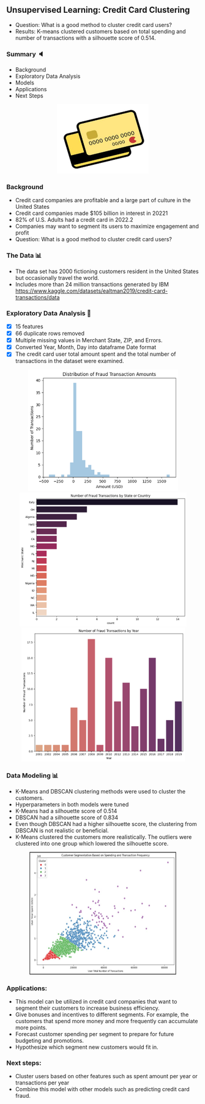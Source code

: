 ## Unsupervised Learning: Credit Card Clustering
* Question: What is a good method to cluster credit card users?
* Results: K-means clustered customers based on total spending and number of transactions with a silhouette score of 0.514.

### Summary :speaker:
* Background
* Exploratory Data Analysis
* Models
* Applications
* Next Steps

<div align="center">
  <a href="https://github.com/jedh2/credit_card_clustering">
    <img src="images/card.jpg" alt="Logo" width="240" height="180">
  </a>
</div>

### Background 
* Credit card companies are profitable and a large part of culture in the United States
* Credit card companies made $105 billion in interest in 20221
* 82% of U.S. Adults had a credit card in 2022.2
* Companies may want to segment its users to maximize engagement and profit
* Question: What is a good method to cluster credit card users?

### The Data :bar_chart:
* The data set has 2000 fictioning customers resident in the United States but occasionally travel the world.
* Includes more than 24 million transactions generated by IBM
https://www.kaggle.com/datasets/ealtman2019/credit-card-transactions/data

### Exploratory Data Analysis :paperclip: 
- [x] 15 features
- [x] 66 duplicate rows removed
- [x] Multiple missing values in Merchant State, ZIP, and Errors.
- [x] Converted Year, Month, Day into dataframe Date format
- [x] The credit card user total amount spent and the total number of transactions in the dataset were examined.

<div align="center">
  <a href="https://github.com/jedh2/credit_card_clustering/blob/main/images/amount.png">
    <img src="images/amount.png" alt="Logo" width="393" height="318">
  </a>
</div>

<div align="center">
  <a href="https://github.com/jedh2/credit_card_clustering/blob/main/images/origin.png">
    <img src="images/origin.png" alt="Logo" width="437" height="350">
  </a>
</div>

<div align="center">
  <a href="https://github.com/jedh2/credit_card_clustering/blob/main/images/year.png">
    <img src="images/year.png" alt="Logo" width="427" height="350">
  </a>
</div>

### Data Modeling :bar_chart:
* K-Means and DBSCAN clustering methods were used to cluster the customers.
* Hyperparameters in both models were tuned
* K-Means had a silhouette score of 0.514
* DBSCAN had a silhouette score of 0.834
* Even though DBSCAN had a higher silhouette score, the clustering from DBSCAN is not realistic or beneficial.
* K-Means clustered the customers more realistically. The outliers were clustered into one group which lowered the silhouette score.

<div align="center">
  <a href="https://github.com/jedh2/credit_card_clustering/blob/main/images/results.jpg">
    <img src="images/results.jpg" alt="Logo" width="384" height="320">
  </a>
</div>

### Applications:
* This model can be utilized in credit card companies that want to segment their customers to increase business efficiency.
* Give bonuses and incentives to different segments. For example, the customers that spend more money and more frequently can accumulate more points.
* Forecast customer spending per segment to prepare for future budgeting and promotions.
* Hypothesize which segment new customers would fit in.
 
### Next steps:
* Cluster users based on other features such as spent amount per year or transactions per year
* Combine this model with other models such as predicting credit card fraud.





 


















